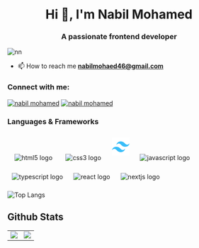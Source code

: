 



<h1 align="center">Hi 👋, I'm Nabil Mohamed</h1>
<h3 align="center">A passionate frontend developer</h3>

<p align="left"> <img src="https://komarev.com/ghpvc/?username=nn&label=Profile%20views&color=0e75b6&style=flat" alt="nn" /> </p>

- 📫 How to reach me **nabilmohaed46@gmail.com**

<h3 align="left">Connect with me:</h3>
<p align="left">
<a href="https://linkedin.com/in/nabil mohamed" target="blank"><img align="center" src="https://raw.githubusercontent.com/rahuldkjain/github-profile-readme-generator/master/src/images/icons/Social/linked-in-alt.svg" alt="nabil mohamed" height="30" width="40" /></a>
<a href="https://fb.com/nabil mohamed" target="blank"><img align="center" src="https://raw.githubusercontent.com/rahuldkjain/github-profile-readme-generator/master/src/images/icons/Social/facebook.svg" alt="nabil mohamed" height="30" width="40" /></a>
</p>

### Languages & Frameworks
<div align="left">
  <img src="https://cdn.jsdelivr.net/gh/devicons/devicon/icons/html5/html5-original.svg" height="30" alt="html5 logo" style="margin: 1rem; width: 40px; height: 40px;"/>
  <img src="https://cdn.jsdelivr.net/gh/devicons/devicon/icons/css3/css3-original.svg" height="30" alt="css3 logo" style="margin: 10px; width: 40px; height: 40px;"/>
  <img src="https://raw.githubusercontent.com/devicons/devicon/v2.16.0/icons/tailwindcss/tailwindcss-original.svg" height="30" alt="tailwindcss logo" style="margin: 10px; width: 40px; height: 40px;"/>
  <img src="https://cdn.jsdelivr.net/gh/devicons/devicon/icons/javascript/javascript-original.svg" height="30" alt="javascript logo" style="margin: 10px; width: 40px; height: 40px;"/>
  <img src="https://cdn.jsdelivr.net/gh/devicons/devicon/icons/typescript/typescript-original.svg" height="30" alt="typescript logo" style="margin: 10px; width: 40px; height: 40px;"/>
  <img src="https://cdn.jsdelivr.net/gh/devicons/devicon/icons/react/react-original.svg" height="30" alt="react logo" style="margin: 10px; width: 40px; height: 40px;"/>
  <img src="https://cdn.jsdelivr.net/gh/devicons/devicon/icons/nextjs/nextjs-original.svg" height="30" alt="nextjs logo" style="margin: 10px; width: 40px; height: 40px;"/>

</div>

  ![Top Langs]([https://api.githubtrends.io/user/svg/N0ble-dev/langs?theme=dark](https://api.githubtrends.io/user/svg/N0ble-dev/langs?time_range=one_year&theme=dark))

## Github Stats  
<table><tr><td valign="top" width="50%">

<img src="https://github-readme-stats.vercel.app/api?username=N0ble-dev&show_icons=true&count_private=true&hide_border=true&theme=dark" align="left" style="width: 100%" />

</td><td valign="top" width="50%">

<img src="https://github-readme-stats.vercel.app/api/top-langs/?username=N0ble-dev&hide_border=true&layout=compact&theme=dark" align="left" style="width: 100%" />

</td></tr></table>  



